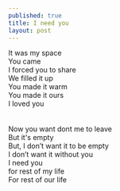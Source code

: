 ```yaml
---
published: true
title: I need you
layout: post
---
```

It was my space <br>
You came <br>
I forced you to share <br>
We filled it up <br>
You made it warm <br>
You made it ours <br>
I loved you <br>
<br>
<br>
Now you want dont me to leave <br>
But it's empty <br>
But, I don’t want it to be empty <br>
I don’t want it without you <br>
I need you <br>
for rest of my life <br>
For rest of our life <br>